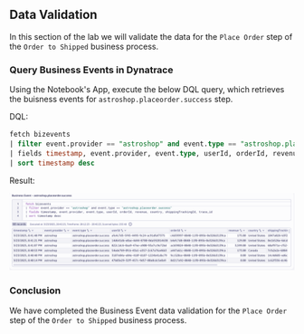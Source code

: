 ## Data Validation

In this section of the lab we will validate the data for the `Place Order` step of the `Order to Shipped` business process.

### Query Business Events in Dynatrace

Using the Notebook's App, execute the below DQL query, which retrieves the buisness events for `astroshop.placeorder.success` step.  

DQL:
```sql
fetch bizevents
| filter event.provider == "astroshop" and event.type == "astroshop.placeorder.success"
| fields timestamp, event.provider, event.type, userId, orderId, revenue, country, shippingTrackingId, trace_id
| sort timestamp desc
```

Result:

![DQL Query](../../../assets/images/02_bizevents_oneagent_placeorder_success_dql.png)

### Conclusion

We have completed the Business Event data validation for the `Place Order` step of the `Order to Shipped` business process.